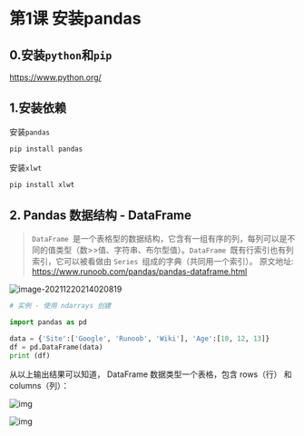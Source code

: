 # 第1课 安装pandas

## 0.安装`python`和`pip`

https://www.python.org/

## 1.安装依赖

安装`pandas`

```bash
pip install pandas
```

安装`xlwt` 

```bash
pip install xlwt
```
## 2. Pandas 数据结构 - DataFrame

>`DataFrame `是一个表格型的数据结构，它含有一组有序的列，每列可以是不同的值类型（数>>值、字符串、布尔型值）。`DataFrame `既有行索引也有列索引，它可以被看做由 `Series `组成的字典（共同用一个索引）。
>原文地址: https://www.runoob.com/pandas/pandas-dataframe.html

![image-20211220214020819](https://markdown-1301532546.cos.ap-guangzhou.myqcloud.com/markdown/20211220214444.png)


```python
# 实例 - 使用 ndarrays 创建

import pandas as pd

data = {'Site':['Google', 'Runoob', 'Wiki'], 'Age':[10, 12, 13]}
df = pd.DataFrame(data)
print (df)
```

从以上输出结果可以知道， DataFrame 数据类型一个表格，包含 rows（行） 和 columns（列）：

![img](https://markdown-1301532546.cos.ap-guangzhou.myqcloud.com/markdown/20211220214447.jpg)

![img](https://markdown-1301532546.cos.ap-guangzhou.myqcloud.com/markdown/20211220214455.png)